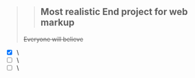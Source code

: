 
>> ## Most realistic End project for web markup
>
> ~~Everyone will believe~~

- [x] \
- [ ] \
- [ ] \
